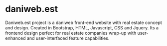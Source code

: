# daniweb.est
Daniweb.est project is a daniweb front-end website with real estate concept and design. Created in Bootstrap, HTML, Javascript, CSS and Jquery. Its a frontend design perfect for real estate companies wrap-up with user-enhanced and user-interfaced feature capabilities.
